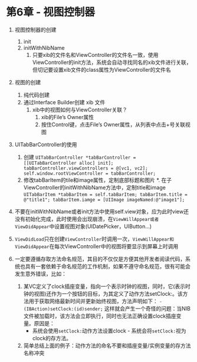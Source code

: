 # 第6章 - 视图控制器
1. 视图控制器的创建
	1. init
	2. initWithNibName
		1. 只要xib的文件名和ViewController的文件名一致，使用ViewController的init方法，系统会自动寻找同名的xib文件进行关联，但切记要设置xib文件的class属性为ViewController的文件名
2. 视图的创建
	1. 纯代码创建
	2. 通过Interface Builder创建 xib 文件
		1. xib中的视图如何与ViewController关联？
			1. xib的File’s Owner属性
			2. 按住Control键，点击File’s Owner属性，从列表中点击+号关联视图
3. UITabBarController的使用
	1. 创建
	`
	UITabBarController *tabBarController =  [[UITabBarController alloc] init];
	tabBarController.viewControllers = @[vc1, vc2];
	self.window.rootViewController = tabBarController;
	`
	2. 修改tabBarItem的tile和image属性，定制底部标题和图片
		*. 在子ViewController的initWithNibName方法中，定制title和image
		`
		UITabBarItem *tabBarItem = self.tabBarItem;
		tabBarItem.title = @"title1";
		tabBarItem.iamge = [UIImage imageNamed:@"image1"];
		`

4. 不要在initWithNibName或者init方法中使用self.view对象，应为此时view还没有初始化完成，此时使用会出现崩溃，在`ViewWillAppear或者ViewDidAppear`中设置视图对象(UIDatePicker，UIButton…)
5. `ViewDidLoad`只在创建`ViewController`时调用一次，`ViewWillAppear和ViewDidAppear`在每次ViewController中的视图将要显示到屏幕上时调用
6. 一定要遵循存取方法命名规范，其目的不仅仅是方便其他开发者阅读代码，系统也具有一套依赖于命名规范的工作机制，如果不遵守命名规范，很有可能会发生意外错误，比如：
	1. 某VC定义了clock插座变量，指向一个表示时钟的视图，同时，它(表示时钟的视图)还作为一个按钮的目标，为其定义了动作方法setClock:。该方法用于获取网络最新时间并更新始终视图，方法声明如下：
	`- (IBAction)setClock:(id)sender;`
	这样就会产生一个奇怪的问题：当NIB文件被加载时，该方法会立即执行，同时也无法正确设置clock插座变		量。原因是：
		* 	系统会使用`setClock:`动作方法设置clock - 系统会将`setClock:`视为clock的存方法。
	2. 简单总结上面的例子：动作方法的命名不要和插座变量/实例变量的存方法名称冲突
